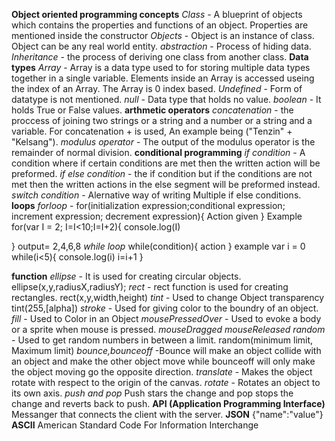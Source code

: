 **Object oriented programming concepts**
*Class* - A blueprint of objects which contains the properties and functions of an object. Properties are mentioned inside the constructor
*Objects* - Object is an instance of class. Object can be any real world entity.
*abstraction* - Process of hiding data.
*Inheritance* - the process of deriving one class from another class.
**Data types**
*Array* - Array is a data type used to for storing multiple data types together in a single variable. Elements inside an Array is accessed useing the index of an Array. The Array is 0 index based.
*Undefined* - Form of datatype is not mentioned.
*null* - Data type that holds no value.
*boolean* - It holds True or False values.
**arthmetic operators**
*concatenation* - the proccess of joining two strings or a string and a number or a string and a variable. For concatenation + is used, An example being ("Tenzin" + "Kelsang").
*modulus operator* - The output of the modulus operator is the remainder of normal division.
**conditional programming**
*if condition* - A condition where if certain conditions are met then the written action will be preformed.
*if else condition* - the if condition but if the conditions are not met then the written actions in the else segment will be preformed instead.
*switch condition* - Alernative way of writing Multiple if else conditions.
**loops**
*forloop* - 
for(initialization expression;conditional expression; increment expression; decrement expression){
Action given
}
Example
for(var I = 2; I=I<10;I=I+2){
    console.log(I)
    
}
output= 2,4,6,8
*while loop*
while(condition){
action
}
example
var i = 0
while(i<5){
    console.log(i)
    i=i+1
}

**function**
*ellipse* - It is used for creating circular objects.
ellipse(x,y,radiusX,radiusY);
*rect* - rect function is used for creating rectangles.
rect(x,y,width,height)
*tint* - Used to change Object transparency
tint(255,[alpha])
*stroke* - Used for giving color to the boundry of an object.
*fill* - Used to Color in an Object
*mousePressedOver* - Used to evoke a body or a sprite when mouse is pressed.
*mouseDragged*
*mouseReleased*
*random* - Used to get random numbers in between a limit.
random(minimum limit, Maximum limit)
*bounce,bounceoff* -Bounce will make an object collide with an object and make the other object move while bounceoff will only make the object moving go the opposite direction.
*translate* - Makes the object rotate with respect to the origin of the canvas.
*rotate* - Rotates an object to its own axis.
*push and pop* Push stars the change and pop stops the change and reverts back to push.
**API (Application Programming Interface)**
Messanger that connects the client with the server.
**JSON**
{"name":"value"}
**ASCII**
American Standard Code For Information Interchange